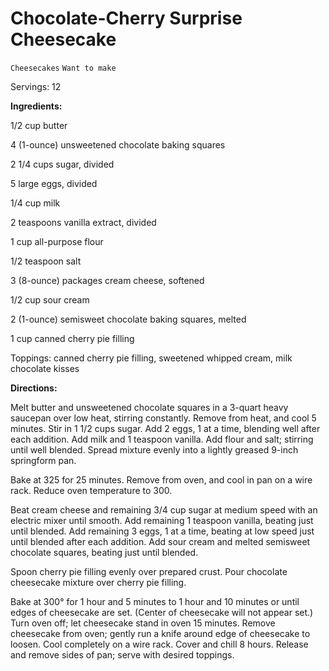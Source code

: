 # Chocolate-Cherry Surprise Cheesecake

`Cheesecakes` `Want to make`

Servings: 12 

**Ingredients:**

1/2 cup butter

4 (1-ounce) unsweetened chocolate baking squares

2 1/4 cups sugar, divided

5 large eggs, divided

1/4 cup milk

2 teaspoons vanilla extract, divided

1 cup all-purpose flour

1/2 teaspoon salt

3 (8-ounce) packages cream cheese, softened

1/2 cup sour cream

2 (1-ounce) semisweet chocolate baking squares, melted

1 cup canned cherry pie filling

Toppings: canned cherry pie filling, sweetened whipped cream, milk chocolate kisses

**Directions:**

 Melt butter and unsweetened chocolate squares in a 3-quart heavy saucepan over low heat, stirring constantly. Remove from heat, and cool 5 minutes. Stir in 1 1/2 cups sugar. Add 2 eggs, 1 at a time, blending well after each addition. Add milk and 1 teaspoon vanilla. Add flour and salt; stirring until well blended. Spread mixture evenly into a lightly greased 9-inch springform pan.

Bake at 325 for 25 minutes. Remove from oven, and cool in pan on a wire rack. Reduce oven temperature to 300.

Beat cream cheese and remaining 3/4 cup sugar at medium speed with an electric mixer until smooth. Add remaining 1 teaspoon vanilla, beating just until blended. Add remaining 3 eggs, 1 at a time, beating at low speed just until blended after each addition. Add sour cream and melted semisweet chocolate squares, beating just until blended.

Spoon cherry pie filling evenly over prepared crust. Pour chocolate cheesecake mixture over cherry pie filling.

Bake at 300° for 1 hour and 5 minutes to 1 hour and 10 minutes or until edges of cheesecake are set. (Center of cheesecake will not appear set.) Turn oven off; let cheesecake stand in oven 15 minutes. Remove cheesecake from oven; gently run a knife around edge of cheesecake to loosen. Cool completely on a wire rack. Cover and chill 8 hours. Release and remove sides of pan; serve with desired toppings.  

